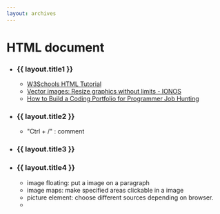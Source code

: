 ```yaml
---
layout: archives
---
```



# HTML document

- ### {{ layout.title1 }}
  - [W3Schools HTML Tutorial](https://www.w3schools.com/html/default.asp)
  - [Vector images: Resize graphics without limits - IONOS](https://www.ionos.com/digitalguide/websites/web-design/what-is-a-vector-image/)
  - [How to Build a Coding Portfolio for Programmer Job Hunting](https://gamedevacademy.org/how-to-build-a-coding-portfolio/)

- ### {{ layout.title2 }}

  - "Ctrl + /" : comment

- ### {{ layout.title3 }}

- ### {{ layout.title4 }}

  - image floating: put a image on a paragraph
  - image maps: make specified areas clickable in a image
  - picture element: choose different sources depending on browser.
  - 